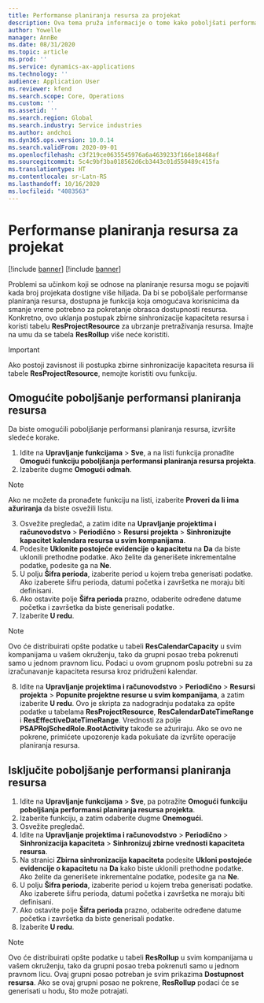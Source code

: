 ```yaml
---
title: Performanse planiranja resursa za projekat
description: Ova tema pruža informacije o tome kako poboljšati performanse planiranja resursa za veliki broj projekata.
author: Yowelle
manager: AnnBe
ms.date: 08/31/2020
ms.topic: article
ms.prod: ''
ms.service: dynamics-ax-applications
ms.technology: ''
audience: Application User
ms.reviewer: kfend
ms.search.scope: Core, Operations
ms.custom: ''
ms.assetid: ''
ms.search.region: Global
ms.search.industry: Service industries
ms.author: andchoi
ms.dyn365.ops.version: 10.0.14
ms.search.validFrom: 2020-09-01
ms.openlocfilehash: c3f219ce0635545976a6a4639233f166e18468af
ms.sourcegitcommit: 5c4c9bf3ba018562d6cb3443c01d550489c415fa
ms.translationtype: HT
ms.contentlocale: sr-Latn-RS
ms.lasthandoff: 10/16/2020
ms.locfileid: "4083563"
---
```

# <a name="project-resource-scheduling-performance"></a>Performanse planiranja resursa za projekat

[!include [banner](../includes/banner.md)]
[!include [banner](../includes/preview-banner.md)]


Problemi sa učinkom koji se odnose na planiranje resursa mogu se pojaviti kada broj projekata dostigne više hiljada. Da bi se poboljšale performanse planiranja resursa, dostupna je funkcija koja omogućava korisnicima da smanje vreme potrebno za pokretanje obrasca dostupnosti resursa. Konkretno, ovo uklanja postupak zbirne sinhronizacije kapaciteta resursa i koristi tabelu **ResProjectResource** za ubrzanje pretraživanja resursa. Imajte na umu da se tabela **ResRollup** više neće koristiti.

> [!IMPORTANT]
> Ako postoji zavisnost ili postupka zbirne sinhronizacije kapaciteta resursa ili tabele **ResProjectResource**, nemojte koristiti ovu funkciju.

## <a name="enable-resource-scheduling-performance-enhancement"></a>Omogućite poboljšanje performansi planiranja resursa
Da biste omogućili poboljšanje performansi planiranja resursa, izvršite sledeće korake.

1. Idite na **Upravljanje funkcijama** > **Sve**, a na listi funkcija pronađite **Omogući funkciju poboljšanja performansi planiranja resursa projekta**.
2. Izaberite dugme **Omogući odmah**.

> [!NOTE]
> Ako ne možete da pronađete funkciju na listi, izaberite **Proveri da li ima ažuriranja** da biste osvežili listu.

3. Osvežite pregledač, a zatim idite na **Upravljanje projektima i računovodstvo** > **Periodično** > **Resursi projekta** > **Sinhronizujte kapacitet kalendara resursa u svim kompanijama**.
4. Podesite **Uklonite postojeće evidencije o kapacitetu** na **Da** da biste uklonili prethodne podatke. Ako želite da generišete inkrementalne podatke, podesite ga na **Ne**.
5. U polju **Šifra perioda**, izaberite period u kojem treba generisati podatke. Ako izaberete šifru perioda, datumi početka i završetka ne moraju biti definisani.
6. Ako ostavite polje **Šifra perioda** prazno, odaberite određene datume početka i završetka da biste generisali podatke.
7. Izaberite **U redu**.

 > [!NOTE]
 > Ovo će distribuirati opšte podatke u tabeli **ResCalendarCapacity** u svim kompanijama u vašem okruženju, tako da grupni posao treba pokrenuti samo u jednom pravnom licu. Podaci u ovom grupnom poslu potrebni su za izračunavanje kapaciteta resursa kroz pridruženi kalendar.

8. Idite na **Upravljanje projektima i računovodstvo** > **Periodično** > **Resursi projekta** > **Popunite projektne resurse u svim kompanijama**, a zatim izaberite **U redu**. Ovo je skripta za nadogradnju podataka za opšte podatke u tabelama **ResProjectResource**, **ResCalendarDateTimeRange** i **ResEffectiveDateTimeRange**. Vrednosti za polje **PSAPRojSchedRole.RootActivity** takođe se ažuriraju. Ako se ovo ne pokrene, primićete upozorenje kada pokušate da izvršite operacije planiranja resursa.
 
## <a name="turn-off-resource-scheduling-performance-enhancement"></a>Isključite poboljšanje performansi planiranja resursa

1. Idite na **Upravljanje funkcijama** > **Sve**, pa potražite **Omogući funkciju poboljšanja performansi planiranja resursa projekta**.
2. Izaberite funkciju, a zatim odaberite dugme **Onemogući**.
3. Osvežite pregledač.
4. Idite na **Upravljanje projektima i računovodstvo** > **Periodično** > **Sinhronizacija kapaciteta** > **Sinhronizuj zbirne vrednosti kapaciteta resursa**.
5. Na stranici **Zbirna sinhronizacija kapaciteta** podesite **Ukloni postojeće evidencije o kapacitetu** na **Da** kako biste uklonili prethodne podatke. Ako želite da generišete inkrementalne podatke, podesite ga na **Ne**.
6. U polju **Šifra perioda**, izaberite period u kojem treba generisati podatke. Ako izaberete šifru perioda, datumi početka i završetka ne moraju biti definisani.
7. Ako ostavite polje **Šifra perioda** prazno, odaberite određene datume početka i završetka da biste generisali podatke.
8. Izaberite **U redu**.

> [!NOTE]
> Ovo će distribuirati opšte podatke u tabeli **ResRollup** u svim kompanijama u vašem okruženju, tako da grupni posao treba pokrenuti samo u jednom pravnom licu. Ovaj grupni posao potreban je svim prikazima **Dostupnost resursa**. Ako se ovaj grupni posao ne pokrene, **ResRollup** podaci će se generisati u hodu, što može potrajati.
